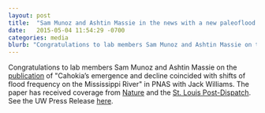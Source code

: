 ```yaml
---
layout: post
title:  "Sam Munoz and Ashtin Massie in the news with a new paleoflood record for the central Mississippi River"
date:   2015-05-04 11:54:29 -0700
categories: media
blurb: "Congratulations to lab members Sam Munoz and Ashtin Massie on the [publication](http://www.pnas.org/content/112/20/6319.abstract) of "Cahokia’s emergence and decline coincided with shifts of flood frequency on the Mississippi River" in PNAS with Jack Williams. The paper has received coverage from [Nature](http://www.nature.com/news/floods-might-have-doomed-prehistoric-american-city-1.17470) and the [St. Louis Post-Dispatch](http://www.stltoday.com/news/local/illinois/researchers-find-possible-alternate-reason-for-cahokia-s-demise/article_65e2b478-5037-55c4-b3bc-420b24694d9f.html). See the UW Press Release [here](http://news.wisc.edu/as-the-river-rises-cahokias-emergence-and-decline-linked-to-mississippi-river-flooding/)."
---
```

Congratulations to lab members Sam Munoz and Ashtin Massie on the [publication](http://www.pnas.org/content/112/20/6319.abstract) of "Cahokia’s emergence and decline coincided with shifts of flood frequency on the Mississippi River" in PNAS with Jack Williams. The paper has received coverage from [Nature](http://www.nature.com/news/floods-might-have-doomed-prehistoric-american-city-1.17470) and the [St. Louis Post-Dispatch](http://www.stltoday.com/news/local/illinois/researchers-find-possible-alternate-reason-for-cahokia-s-demise/article_65e2b478-5037-55c4-b3bc-420b24694d9f.html). See the UW Press Release [here](http://news.wisc.edu/as-the-river-rises-cahokias-emergence-and-decline-linked-to-mississippi-river-flooding/).
